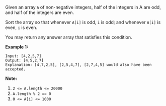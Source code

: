 Given an array `A` of non-negative integers, half of the integers in A are odd, and half of the integers are even.

Sort the array so that whenever `A[i]` is odd, `i` is odd; and whenever `A[i]` is even, `i` is even.

You may return any answer array that satisfies this condition.

 

**Example 1:**

```
Input: [4,2,5,7]
Output: [4,5,2,7]
Explanation: [4,7,2,5], [2,5,4,7], [2,7,4,5] would also have been accepted.
```

 

**Note:**

1. `2 <= A.length <= 20000`
2. `A.length % 2 == 0`
3. `0 <= A[i] <= 1000`